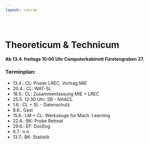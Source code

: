```yaml
---
layout: course
---
```


<br>

# Theoreticum & Technicum

**Ab 13.4. freitags 10:00 Uhr Computerkabinett Fürstengraben 27.**

### Terminplan:
* 13.4.: CL: Poster LREC, Vortrag MIE
* 20.4.: CL: WAT-SL
* 18.5.: CL: Zusammenfassung MIE + LREC
* 25.5. 12:30 Uhr: SB - NAACL
* 1.6.: CL + SL - Datenschutz
* 8.6.: Gast
* 15.6.: LM + CL: Werkzeuge für Mach. Learning
* 22.6.: BK: Probe Retreat
* 29.6.: EF: DocEng
* 6.7.: n.n.
* 13.7.: BK: Statistik
